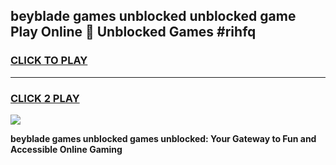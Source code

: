 
## beyblade games unblocked unblocked game Play Online 👋 Unblocked Games #rihfq
<h3>
<a href="https://premium.freeplayer.one?title=beyblade_games_unblocked&ref=21F">CLICK TO PLAY</a></h3>
<hr>

<h3>
<a href="https://premium.freeplayer.one?title=beyblade_games_unblocked&ref=21F">CLICK 2 PLAY</a>
  
</h3>

<a href="https://premium.freeplayer.one?title=beyblade_games_unblocked&ref=21F/"><img src="https://clearcache.store/games.png"></a>


**beyblade games unblocked games unblocked: Your Gateway to Fun and Accessible Online Gaming**
